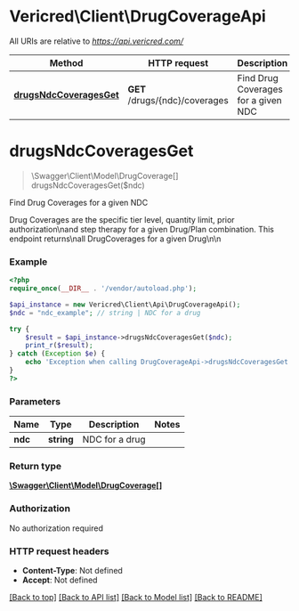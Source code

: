 # Vericred\Client\DrugCoverageApi

All URIs are relative to *https://api.vericred.com/*

Method | HTTP request | Description
------------- | ------------- | -------------
[**drugsNdcCoveragesGet**](DrugCoverageApi.md#drugsNdcCoveragesGet) | **GET** /drugs/{ndc}/coverages | Find Drug Coverages for a given NDC


# **drugsNdcCoveragesGet**
> \Swagger\Client\Model\DrugCoverage[] drugsNdcCoveragesGet($ndc)

Find Drug Coverages for a given NDC

Drug Coverages are the specific tier level, quantity limit, prior authorization\nand step therapy for a given Drug/Plan combination.  This endpoint returns\nall DrugCoverages for a given Drug\n\n

### Example 
```php
<?php
require_once(__DIR__ . '/vendor/autoload.php');

$api_instance = new Vericred\Client\Api\DrugCoverageApi();
$ndc = "ndc_example"; // string | NDC for a drug

try { 
    $result = $api_instance->drugsNdcCoveragesGet($ndc);
    print_r($result);
} catch (Exception $e) {
    echo 'Exception when calling DrugCoverageApi->drugsNdcCoveragesGet: ', $e->getMessage(), "\n";
}
?>
```

### Parameters

Name | Type | Description  | Notes
------------- | ------------- | ------------- | -------------
 **ndc** | **string**| NDC for a drug | 

### Return type

[**\Swagger\Client\Model\DrugCoverage[]**](DrugCoverage.md)

### Authorization

No authorization required

### HTTP request headers

 - **Content-Type**: Not defined
 - **Accept**: Not defined

[[Back to top]](#) [[Back to API list]](../README.md#documentation-for-api-endpoints) [[Back to Model list]](../README.md#documentation-for-models) [[Back to README]](../README.md)

